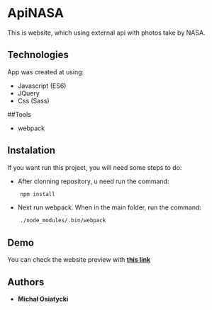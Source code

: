 # ApiNASA

This is website, which using external api with photos take by NASA.

## Technologies

App was created at using:

* Javascript (ES6)
* JQuery
* Css (Sass)

##Tools

* webpack

## Instalation

If you want run this project, you will need some steps to do:

* After clonning repository, u need run the command:  
```bash
    npm install
```
* Next run webpack. When in the main folder, run the command:
```bash
    ./node_modules/.bin/webpack
```
## Demo

You can check the website preview with **[this link]( https://ioverclocked.github.io/ApiNASA/ )**

## Authors

 * **Michał Osiatycki**
